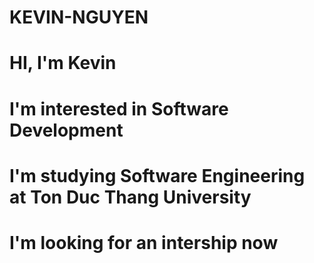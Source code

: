 # KEVIN-NGUYEN
# HI, I'm Kevin
# I'm interested in Software Development
# I'm studying Software Engineering at Ton Duc Thang University
# I'm looking for an intership now

